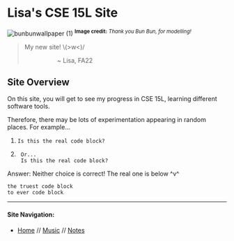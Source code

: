 # Lisa's CSE 15L Site

![bunbunwallpaper (1)](https://user-images.githubusercontent.com/44093048/192174846-0d4670c1-b54e-4c73-9355-84d930b6898d.jpg)
<sup> **Image credit:** _Thank you Bun Bun, for modelling!_ </sup>

> My new site! \\(>w<)/
>
> &nbsp;&nbsp;&nbsp;&nbsp;&nbsp;&nbsp;&nbsp;&nbsp;&nbsp;&nbsp;&nbsp;&nbsp;&nbsp;&nbsp;&nbsp;&nbsp;&nbsp;&nbsp; ~ Lisa, FA22


## Site Overview

On this site, you will get to see my progress in CSE 15L, learning different software tools.

Therefore, there may be lots of experimentation appearing in random places. For example...

1. `Is this the real code block?`
2. 
        Or... 
        Is this the real code block?

Answer: Neither choice is correct!
The real one is below ^v^

```
the truest code block
to ever code block
```

---

#### Site Navigation:
* [Home](https://lisasiliu.github.io/cse15l-lab-reports/index.html) // [Music](https://lisasiliu.github.io/cse15l-lab-reports/songoftheday.html) // [Notes](https://lisasiliu.github.io/cse15l-lab-reports/notes.html)

